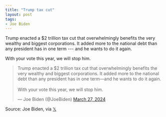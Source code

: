 ```yaml
---
title: "Trump tax cut"
layout: post
tags:
- Joe Biden
---
```


Trump enacted a $2 trillion tax cut that overwhelmingly benefits the very wealthy and biggest corporations. It added more to the national debt than any president has in one term --- and he wants to do it again.

With your vote this year, we will stop him.

<blockquote class="twitter-tweet"><p lang="en" dir="ltr">Trump enacted a $2 trillion tax cut that overwhelmingly benefits the very wealthy and biggest corporations. It added more to the national debt than any president has in one term—and he wants to do it again.<br><br>With your vote this year, we will stop him.</p>&mdash; Joe Biden (@JoeBiden) <a href="https://twitter.com/JoeBiden/status/1773137175170699409?ref_src=twsrc%5Etfw">March 27, 2024</a></blockquote> <script async src="https://platform.twitter.com/widgets.js" charset="utf-8"></script>

Source: Joe Biden, via [𝕏](https://x.com)
